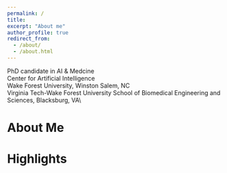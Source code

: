 ```yaml
---
permalink: /
title: 
excerpt: "About me"
author_profile: true
redirect_from: 
  - /about/
  - /about.html
---
```


PhD candidate in AI & Medcine\
Center for Artificial Intelligence\
Wake Forest University, Winston Salem, NC\
Virginia Tech-Wake Forest University School of Biomedical Engineering and Sciences, Blacksburg, VA\


About Me
======


Highlights
======

